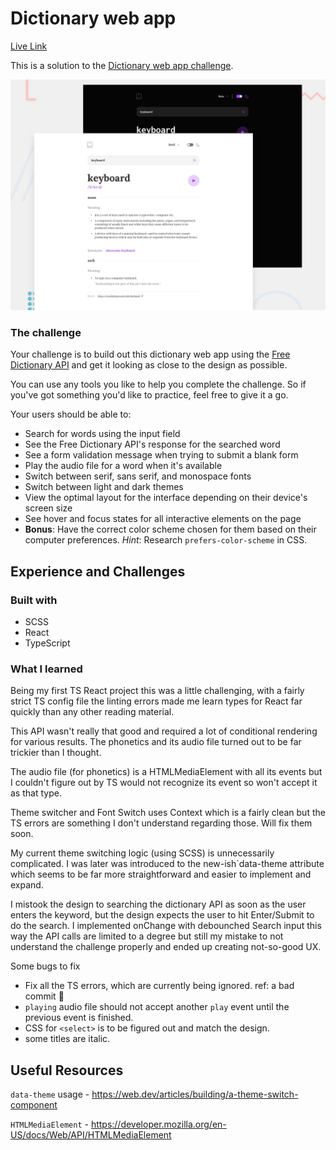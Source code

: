 # Dictionary web app

[Live Link](https://dictionary-web-app-orcin.vercel.app/)

This is a solution to the [Dictionary web app challenge](https://www.frontendmentor.io/challenges/dictionary-web-app-h5wwnyuKFL). 

![Design preview for Dictionary web app coding challenge](./design/preview.jpg)

### The challenge

Your challenge is to build out this dictionary web app using the [Free Dictionary API](https://dictionaryapi.dev/) and get it looking as close to the design as possible.

You can use any tools you like to help you complete the challenge. So if you've got something you'd like to practice, feel free to give it a go.

Your users should be able to:

- Search for words using the input field
- See the Free Dictionary API's response for the searched word
- See a form validation message when trying to submit a blank form
- Play the audio file for a word when it's available
- Switch between serif, sans serif, and monospace fonts
- Switch between light and dark themes
- View the optimal layout for the interface depending on their device's screen size
- See hover and focus states for all interactive elements on the page
- **Bonus**: Have the correct color scheme chosen for them based on their computer preferences. _Hint_: Research `prefers-color-scheme` in CSS.

## Experience and Challenges

### Built with

- SCSS
- React
- TypeScript

### What I learned

Being my first TS React project this was a little challenging, with a fairly strict TS config file the linting errors made me learn types for React far quickly than any other reading material. 

This API wasn't really that good and required a lot of conditional rendering for various results. The phonetics and its audio file turned out to be far trickier than I thought.

The audio file (for phonetics) is a HTMLMediaElement with all its events but I couldn't figure out by TS would not recognize its event so won't accept it as that type. 

Theme switcher and Font Switch uses Context which is a fairly clean but the TS errors are something I don't understand regarding those. Will fix them soon.

My current theme switching logic (using SCSS) is unnecessarily complicated. I was later was introduced to the new-ish`data-theme attribute which seems to be far more straightforward and easier to implement and expand.

I mistook the design to searching the dictionary API as soon as the user enters the keyword, but the design expects the user to hit Enter/Submit to do the search. I implemented onChange with debounched Search input this way the API calls are limited to a degree but still my mistake to not understand the challenge properly and ended up creating not-so-good UX.

Some bugs to fix
- Fix all the TS errors, which are currently being ignored. ref: a bad commit 😬
- `playing` audio file should not accept another `play` event until the previous event is finished.
- CSS for `<select>` is to be figured out and match the design.
- some titles are italic.

## Useful Resources

`data-theme` usage - https://web.dev/articles/building/a-theme-switch-component

`HTMLMediaElement` - https://developer.mozilla.org/en-US/docs/Web/API/HTMLMediaElement
